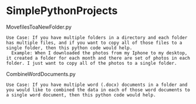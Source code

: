 # SimplePythonProjects


MovefilesToaNewFolder.py

    Use Case: If you have multiple folders in a directory and each folder has multiple files, and if you want to copy all of those files to a single folder, then this python code would help. 
      Example: When I downloaded the photos from my Iphone to my desktop, it created a folder for each month and there are set of photos in each folder. I just want to copy all of the photos to a single folder. 


CombineWordDocuments.py

    Use Case: If you have multiple word (.docx) documents in a folder and you would like to combined the data in each of those word documents to a single word document, then this python code would help. 
